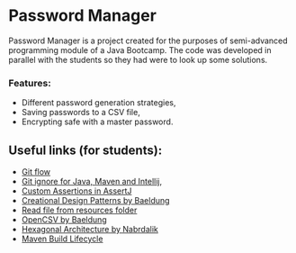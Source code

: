 # Password Manager

Password Manager is a project created for the purposes of semi-advanced programming module of a Java Bootcamp. The code was developed in parallel with the students so they had were to look up some solutions.

### Features:
  - Different password generation strategies,
  - Saving passwords to a CSV file,
  - Encrypting safe with a master password.


## Useful links (for students):
  - [Git flow](http://www.czterytygodnie.pl/jak-zarzadzac-galeziami-git-flow/)
  - [Git ignore for Java, Maven and Intellij](https://www.gitignore.io/api/java,maven,intellij),
  - [Custom Assertions in AssertJ](https://www.baeldung.com/assertj-custom-assertion)
  - [Creational Design Patterns by Baeldung](https://www.baeldung.com/creational-design-patterns)
  - [Read file from resources folder](https://www.mkyong.com/java/java-read-a-file-from-resources-folder/)
  - [OpenCSV by Baeldung](https://www.baeldung.com/opencsv)
  - [Hexagonal Architecture by Nabrdalik](https://www.youtube.com/watch?v=ma15iBQpmHU)
  - [Maven Build Lifecycle](https://maven.apache.org/guides/introduction/introduction-to-the-lifecycle.html)
